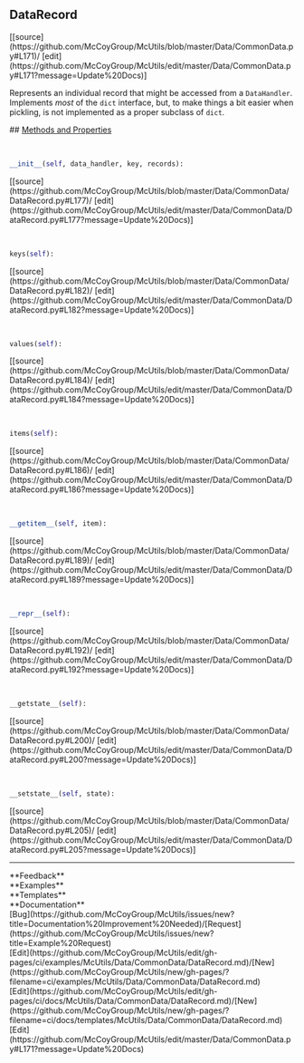 ## <a id="McUtils.Data.CommonData.DataRecord">DataRecord</a> 

<div class="docs-source-link" markdown="1">
[[source](https://github.com/McCoyGroup/McUtils/blob/master/Data/CommonData.py#L171)/
[edit](https://github.com/McCoyGroup/McUtils/edit/master/Data/CommonData.py#L171?message=Update%20Docs)]
</div>

Represents an individual record that might be accessed from a `DataHandler`.
Implements _most_ of the `dict` interface, but, to make things a bit easier when
pickling, is not implemented as a proper subclass of `dict`.







<div class="collapsible-section">
 <div class="collapsible-section collapsible-section-header" markdown="1">
## <a class="collapse-link" data-toggle="collapse" href="#methods" markdown="1"> Methods and Properties</a> <a class="float-right" data-toggle="collapse" href="#methods"><i class="fa fa-chevron-down"></i></a>
 </div>
 <div class="collapsible-section collapsible-section-body collapse show" id="methods" markdown="1">
 
<a id="McUtils.Data.CommonData.DataRecord.__init__" class="docs-object-method">&nbsp;</a> 
```python
__init__(self, data_handler, key, records): 
```
<div class="docs-source-link" markdown="1">
[[source](https://github.com/McCoyGroup/McUtils/blob/master/Data/CommonData/DataRecord.py#L177)/
[edit](https://github.com/McCoyGroup/McUtils/edit/master/Data/CommonData/DataRecord.py#L177?message=Update%20Docs)]
</div>


<a id="McUtils.Data.CommonData.DataRecord.keys" class="docs-object-method">&nbsp;</a> 
```python
keys(self): 
```
<div class="docs-source-link" markdown="1">
[[source](https://github.com/McCoyGroup/McUtils/blob/master/Data/CommonData/DataRecord.py#L182)/
[edit](https://github.com/McCoyGroup/McUtils/edit/master/Data/CommonData/DataRecord.py#L182?message=Update%20Docs)]
</div>


<a id="McUtils.Data.CommonData.DataRecord.values" class="docs-object-method">&nbsp;</a> 
```python
values(self): 
```
<div class="docs-source-link" markdown="1">
[[source](https://github.com/McCoyGroup/McUtils/blob/master/Data/CommonData/DataRecord.py#L184)/
[edit](https://github.com/McCoyGroup/McUtils/edit/master/Data/CommonData/DataRecord.py#L184?message=Update%20Docs)]
</div>


<a id="McUtils.Data.CommonData.DataRecord.items" class="docs-object-method">&nbsp;</a> 
```python
items(self): 
```
<div class="docs-source-link" markdown="1">
[[source](https://github.com/McCoyGroup/McUtils/blob/master/Data/CommonData/DataRecord.py#L186)/
[edit](https://github.com/McCoyGroup/McUtils/edit/master/Data/CommonData/DataRecord.py#L186?message=Update%20Docs)]
</div>


<a id="McUtils.Data.CommonData.DataRecord.__getitem__" class="docs-object-method">&nbsp;</a> 
```python
__getitem__(self, item): 
```
<div class="docs-source-link" markdown="1">
[[source](https://github.com/McCoyGroup/McUtils/blob/master/Data/CommonData/DataRecord.py#L189)/
[edit](https://github.com/McCoyGroup/McUtils/edit/master/Data/CommonData/DataRecord.py#L189?message=Update%20Docs)]
</div>


<a id="McUtils.Data.CommonData.DataRecord.__repr__" class="docs-object-method">&nbsp;</a> 
```python
__repr__(self): 
```
<div class="docs-source-link" markdown="1">
[[source](https://github.com/McCoyGroup/McUtils/blob/master/Data/CommonData/DataRecord.py#L192)/
[edit](https://github.com/McCoyGroup/McUtils/edit/master/Data/CommonData/DataRecord.py#L192?message=Update%20Docs)]
</div>


<a id="McUtils.Data.CommonData.DataRecord.__getstate__" class="docs-object-method">&nbsp;</a> 
```python
__getstate__(self): 
```
<div class="docs-source-link" markdown="1">
[[source](https://github.com/McCoyGroup/McUtils/blob/master/Data/CommonData/DataRecord.py#L200)/
[edit](https://github.com/McCoyGroup/McUtils/edit/master/Data/CommonData/DataRecord.py#L200?message=Update%20Docs)]
</div>


<a id="McUtils.Data.CommonData.DataRecord.__setstate__" class="docs-object-method">&nbsp;</a> 
```python
__setstate__(self, state): 
```
<div class="docs-source-link" markdown="1">
[[source](https://github.com/McCoyGroup/McUtils/blob/master/Data/CommonData/DataRecord.py#L205)/
[edit](https://github.com/McCoyGroup/McUtils/edit/master/Data/CommonData/DataRecord.py#L205?message=Update%20Docs)]
</div>
 </div>
</div>












---


<div markdown="1" class="text-secondary">
<div class="container">
  <div class="row">
   <div class="col" markdown="1">
**Feedback**   
</div>
   <div class="col" markdown="1">
**Examples**   
</div>
   <div class="col" markdown="1">
**Templates**   
</div>
   <div class="col" markdown="1">
**Documentation**   
</div>
   <div class="col" markdown="1">
   
</div>
   <div class="col" markdown="1">
   
</div>
   <div class="col" markdown="1">
   
</div>
</div>
  <div class="row">
   <div class="col" markdown="1">
[Bug](https://github.com/McCoyGroup/McUtils/issues/new?title=Documentation%20Improvement%20Needed)/[Request](https://github.com/McCoyGroup/McUtils/issues/new?title=Example%20Request)   
</div>
   <div class="col" markdown="1">
[Edit](https://github.com/McCoyGroup/McUtils/edit/gh-pages/ci/examples/McUtils/Data/CommonData/DataRecord.md)/[New](https://github.com/McCoyGroup/McUtils/new/gh-pages/?filename=ci/examples/McUtils/Data/CommonData/DataRecord.md)   
</div>
   <div class="col" markdown="1">
[Edit](https://github.com/McCoyGroup/McUtils/edit/gh-pages/ci/docs/McUtils/Data/CommonData/DataRecord.md)/[New](https://github.com/McCoyGroup/McUtils/new/gh-pages/?filename=ci/docs/templates/McUtils/Data/CommonData/DataRecord.md)   
</div>
   <div class="col" markdown="1">
[Edit](https://github.com/McCoyGroup/McUtils/edit/master/Data/CommonData.py#L171?message=Update%20Docs)   
</div>
   <div class="col" markdown="1">
   
</div>
   <div class="col" markdown="1">
   
</div>
   <div class="col" markdown="1">
   
</div>
</div>
</div>
</div>